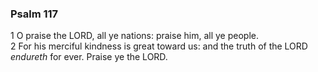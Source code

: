 ### Psalm 117

1 O praise the LORD, all ye nations: praise him, all ye people.  
2 For his merciful kindness is great toward us: and the truth of the LORD *endureth* for ever. Praise ye the LORD.  
